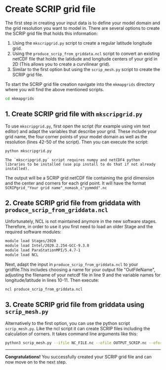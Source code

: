 # Create SCRIP grid file

The first step in creating your input data is to define your model domain and the grid resolution you want to model in. There are several options to create the SCRIP grid file that holds this information:
1. Using the `mkscripgrid.py` script to create a regular latitude longitude grid.
2. Using the `produce_scrip_from_griddata.ncl` script to convert an existing netCDF file that holds the latidude and longitude centers of your grid in 2D (This allows you to create a curvilinear grid). 
3. Similar to the first option but using the `scrip_mesh.py` script to create the SCRIP grid file.

To start the SCRIP grid file creation navigate into the `mkmapgrids` directory where you will find the above mentioned scripts.

```sh
cd mkmapgrids
```

## 1. Create SCRIP grid file with `mkscripgrid.py`

To use `mkscripgrid.py`, first open the script (for example using vim text editor) and adapt the variables that describe your grid. These include your grid name, the four corner points of your model domain as well as the resolution (lines 42-50 of the script). Then you can execute the script:

```sh
python mkscripgrid.py
```

```{attention}
The `mkscripgrid.py` script requires numpy and netCDF4 python libraries to be installed (use pip install to do that if not already installed).
```

The output will be a SCRIP grid netCDF file containing the grid dimension and the center and corners for each grid point. It will have the format `SCRIPgrid_"Your grid name"_nomask_c"yymmdd".nc`

## 2. Create SCRIP grid file from griddata with `produce_scrip_from_griddata.ncl`

Unfortunately, NCL is not maintained anymore in the new software stages. Therefore, in order to use it you first need to load an older Stage and the required software modules:

```sh
module load Stages/2020
module load Intel/2020.2.254-GCC-9.3.0
module load ParaStationMPI/5.4.7-1
module load NCL
```

Next, adapt the input in `produce_scrip_from_griddata.ncl` to your gridfile.This includes choosing a name for your output file "OutFileName", adjusting the filename of your netcdf file in line 9 and the variable names for longitude/latitude in lines 10-11. Then execute:

```sh
ncl produce_scrip_from_griddata.ncl
```

## 3. Create SCRIP grid file from griddata using `scrip_mesh.py`

Alternatively to the first option, you can use the python script `scrip_mesh.py`. Like the ncl script it can create SCRIP files including the calculation of corners. It takes command line arguments like this:

```sh
python3 scrip_mesh.py --ifile NC_FILE.nc --ofile OUTPUT_SCRIP.nc --oformat SCRIP # replace NC_FILE.nc with your netcdf file and choose a name for your output SCRIP grid file for OUTPUT_SCRIP.nc
```

---

**Congratulations!** You successfully created your SCRIP grid file and can now move on to the next step.